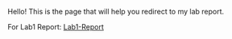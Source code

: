 
Hello! This is the page that will help you redirect to my lab report.  

For Lab1 Report:
[Lab1-Report](https://github.com/kdaeve/cse15l-lab-reports/blob/main/Lab1%20Report.md)
